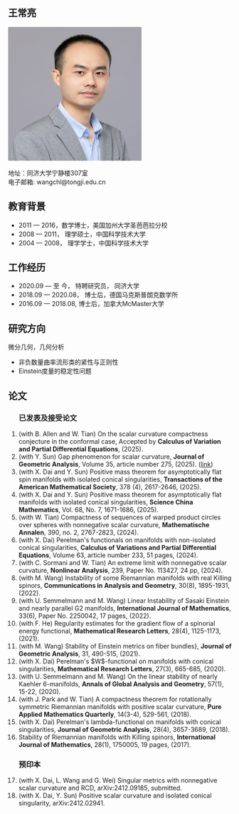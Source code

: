<html>
  <head>
    <meta charset="UTF-8">  
  </head>
  <body>
    <p>
      <br>
    </p>
    <h2>王常亮</h2>
    <p>
      <img width="300" height="300" src="https://github.com/cwangts/changliang-wang.github.io/raw/main/cwang.jpg">
    </p>
    <p>
      地址：同济大学宁静楼307室   
      <br>
      电子邮箱: wangchl@tongji.edu.cn
    </p>
    <h2 id="education">教育背景</h2>
    <ul>
      <li>
        2011 — 2016，数学博士，美国加州大学圣芭芭拉分校
      </li>
      <li>
        2008 — 2011， 理学硕士，中国科学技术大学
      </li>
      <li>
        2004 — 2008， 理学学士，中国科学技术大学
      </li>
    </ul>
    <h2 id="employment">工作经历</h2>
    <ul>
      <li> 
        2020.09 — 至 今，   特聘研究员， 同济大学
      </li>
      <li>
        2018.09 — 2020.08，    博士后，德国马克斯普朗克数学所
      </li>
      <li>
        2016.09 — 2018.08,      博士后，加拿大McMaster大学
      </li>
    </ul>
    <h2 id="research">研究方向</h2>
    微分几何，几何分析
      <ul>
        <li>
          非负数量曲率流形类的紧性与正则性
        </li>
        <li>
          Einstein度量的稳定性问题
        </li>
     </ul>
    <h2 id="paper">论文</h2>
    <ol>
      <h3 id="publication">已发表及接受论文</h3>
     <li>(with B. Allen and W. Tian) On the scalar curvature compactness conjecture in the conformal case, 
               Accepted by  <strong>Calculus of Variation and Partial Differential Equations</strong>, (2025).       </li>   
     <li> (with Y. Sun) Gap phenomenon for scalar curvature, 
                <strong>Journal of Geometric Analysis</strong>, Volume 35, article number 275, (2025). (<a href="https://link.springer.com/article/10.1007/s12220-025-02111-3" target="_blank">link</a>)       </li>  
     <li> (with X. Dai and Y. Sun) Positive mass theorem for asymptotically flat spin manifolds with isolated conical singularities,
              <strong>Transactions of the American Mathematical Society</strong>, 378 (4), 2617-2646, (2025).   </li>
     <li> (with X. Dai and Y. Sun)  Positive mass theorem for asymptotically flat manifolds with isolated conical singularities, 
              <strong>Science China Mathematics</strong>, Vol. 68, No. 7, 1671-1686, (2025).   </li>
    <li> (with W. Tian) Compactness of sequences of warped product circles over spheres with nonnegative scalar curvature, 
              <strong>Mathematische Annalen</strong>, 390, no. 2, 2767-2823, (2024).   </li>
     <li> (with X. Dai) Perelman's functionals on manifolds with non-isolated conical singularities,
            <strong>Calculus of Variations and Partial Differential Equations</strong>, Volume 63, article number 233, 51 pages, (2024).  </li>
     <li> (with C. Sormani and W. Tian) An extreme limit with nonnegative scalar curvature,
             <strong>Nonlinear Analysis</strong>, 239, Paper No. 113427, 24 pp, (2024).    </li>
     <li> (with M. Wang) Instability of some Riemannian manifolds with real Killing spinors, 
             <strong>Communications in Analysis and Geometry</strong>, 30(8), 1895-1931, (2022).   </li>
     <li> (with U. Semmelmann and M. Wang) Linear Instability of Sasaki Einstein and nearly parallel G2 manifolds,  
            <strong>International Journal of Mathematics</strong>, 33(6), Paper No. 2250042, 17 pages, (2022). </li>   
      <li> (with F. He)  Regularity estimates for the gradient flow of a spinorial energy functional, 
            <strong>Mathematical Research Letters</strong>, 28(4), 1125-1173, (2021). </li>    
      <li> (with M. Wang) Stability of Einstein metrics on fiber bundles},
              <strong>Journal of Geometric Analysis</strong>, 31, 490-515, (2021).  </li>  
      <li> (with X. Dai) Perelman's $W$-functional on manifolds with conical singularities,
                 <strong>Mathematical Research Letters</strong>, 27(3), 665-685, (2020).   </li>     
      <li> (with U. Semmelmann and M. Wang) On the linear stability of nearly Kaehler 6-manifolds, 
               <strong>Annals of Global Analysis and Geometry</strong>, 57(1), 15-22, (2020).   </li>      
      <li> (with J. Park and W. Tian)  A compactness theorem for rotationally symmetric Riemannian manifolds with positive scalar curvature,
               <strong>Pure Applied Mathematics Quarterly</strong>, 14(3-4), 529-561, (2018).  </li>  
     <li> (with X. Dai) Perelman's lambda-functional on manifolds with conical singularities,
              <strong>Journal of Geometric Analysis</strong>, 28(4), 3657-3689, (2018).  </li>   
      <li>  Stability of Riemannian manifolds with Killing spinors,
                <strong>International Journal of Mathematics</strong>, 28(1), 1750005, 19 pages, (2017). </li>    
     <h3 id="preprint">预印本</h3>
      <li> (with X. Dai, L. Wang and G. Wei) Singular metrics with nonnegative scalar curvature and RCD,  
               arXiv:2412.09185, submitted.  </li>
      <li> (with X. Dai, Y. Sun) Positive scalar curvature and isolated conical singularity, 
                arXiv:2412.02941.  </li>   
    </ol>
 </body>
</html>
